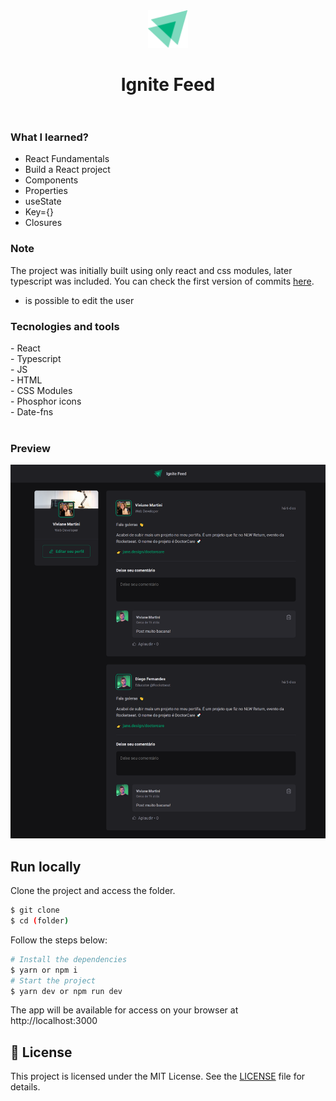 <div align="center">
  <img height="60" src="./src/assets/ignite-logo.svg"  />
</div>

###

<h1 align="center">Ignite Feed<br>

<br>
<h3 align="left">What I learned?</h3>

- React Fundamentals
- Build a React project
- Components
- Properties
- useState
- Key={}
- Closures

<h3 align="left">Note</h3>

The project was initially built using only react and css modules, later typescript was included. You can check the first version of commits [here](https://github.com/vivianemartini/ignite-feed).

- is possible to edit the user

<h3 align="left">Tecnologies and tools</h3>

<div >
- React <br>
- Typescript <br>
- JS <br>
- HTML <br>
- CSS Modules <br>
- Phosphor icons <br>
- Date-fns <br>
</div>


<br>
<h3>Preview</h3>
<img src="./src/assets/ignite-feed.png">

###

## Run locally

Clone the project and access the folder.

```bash
$ git clone
$ cd (folder)
```

Follow the steps below:

```bash
# Install the dependencies
$ yarn or npm i
# Start the project
$ yarn dev or npm run dev
```

The app will be available for access on your browser at http://localhost:3000


## 📝 License

This project is licensed under the MIT License. See the [LICENSE](LICENSE.md) file for details.